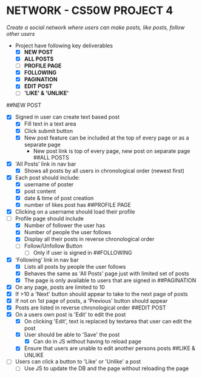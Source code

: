 # NETWORK - CS50W PROJECT 4
*Create a social network where users can make posts, like posts, follow other users*

- Project have following key deliverables
  - [x] **NEW POST**
  - [x] **ALL POSTS**
  - [ ] **PROFILE PAGE**
  - [x] **FOLLOWING**
  - [x] **PAGINATION**
  - [x] **EDIT POST**
  - [ ] **'LIKE' & 'UNLIKE'**

##NEW POST
- [x] Signed in user can create text based post
  - [x] Fill text in a text area
  - [x] Click submit button
  - [x] New post feature can be included at the top of every page or as a separate page
    - New post link is top of every page, new post on separate page
##ALL POSTS
- [x] 'All Posts' link in nav bar
  - [x] Shows all posts by all users in chronological order (newest first)
- [x] Each post should include:
  - [x] username of poster
  - [x] post content
  - [x] date & time of post creation
  - [x] number of likes post has
##PROFILE PAGE
- [x] Clicking on a username should load their profile
- [ ] Profile page should include
  - [x] Number of follower the user has
  - [x] Number of people the user follows
  - [x] Display all their posts in reverse chronological order
  - [ ] Follow/Unfollow Button
    - [ ] Only if user is signed in
##FOLLOWING
- [x] 'Following' link in nav bar
  - [x] Lists all posts by people the user follows
  - [x] Behaves the same as 'All Posts' page just with limited set of posts
  - [x] The page is only available to users that are signed in
##PAGINATION
- [x] On any page, posts are limited to 10
- [x] If >10 a 'Next' button should appear to take to the next page of posts
- [x] If not on 1st page of posts, a 'Previous' button should appear 
- [x] Posts are listed in reverse chronological order
##EDIT POST
- [x] On a users own post is 'Edit' to edit the post
  - [x] On clicking 'Edit', text is replaced by textarea that user can edit the post
  - [x] User should be able to 'Save' the post
    - [x] Can do in JS without having to reload page
  - [x] Ensure that users are unable to edit another persons posts
##LIKE & UNLIKE
- [ ] Users can click a button to 'Like' or 'Unlike' a post
  - [ ] Use JS to update the DB and the page without reloading the page